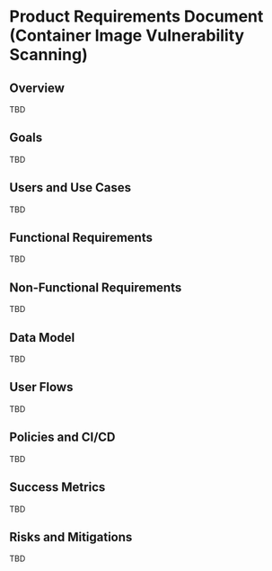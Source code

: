 # Product Requirements Document (Container Image Vulnerability Scanning)

## Overview
TBD

## Goals
TBD

## Users and Use Cases
TBD

## Functional Requirements
TBD

## Non-Functional Requirements
TBD

## Data Model
TBD

## User Flows
TBD

## Policies and CI/CD
TBD

## Success Metrics
TBD

## Risks and Mitigations
TBD

